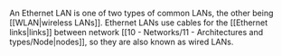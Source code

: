 An Ethernet LAN is one of two types of common LANs, the other being [[WLAN|wireless LANs]]. Ethernet LANs use cables for the [[Ethernet links|links]] between network [[10 - Networks/11 - Architectures and types/Node|nodes]], so they are also known as wired LANs.